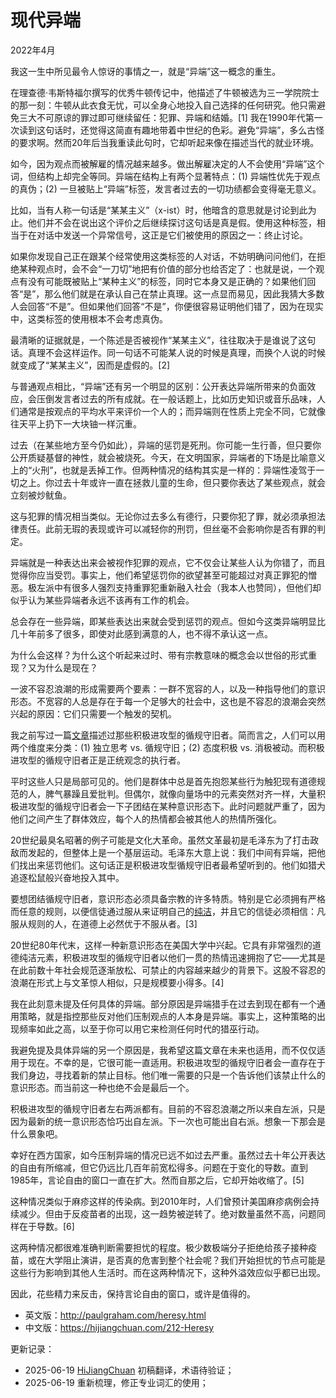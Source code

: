


# 现代异端

2022年4月

我这一生中所见最令人惊讶的事情之一，就是“异端”这一概念的重生。

在理查德·韦斯特福尔撰写的优秀牛顿传记中，他描述了牛顿被选为三一学院院士的那一刻：牛顿从此衣食无忧，可以全身心地投入自己选择的任何研究。他只需避免三大不可原谅的罪过即可继续留任：犯罪、异端和结婚。[1] 我在1990年代第一次读到这句话时，还觉得这简直有趣地带着中世纪的色彩。避免“异端”，多么古怪的要求啊。然而20年后当我重读此句时，它却听起来像在描述当代的就业环境。

如今，因为观点而被解雇的情况越来越多。做出解雇决定的人不会使用“异端”这个词，但结构上却完全等同。异端在结构上有两个显著特点：(1) 异端性优先于观点的真伪；(2) 一旦被贴上“异端”标签，发言者过去的一切功绩都会变得毫无意义。

比如，当有人称一句话是“某某主义”（x-ist）时，他暗含的意思就是讨论到此为止。他们并不会在说出这个评价之后继续探讨这句话是真是假。使用这种标签，相当于在对话中发送一个异常信号，这正是它们被使用的原因之一：终止讨论。

如果你发现自己正在跟某个经常使用这类标签的人对话，不妨明确问问他们，在拒绝某种观点时，会不会“一刀切”地把有价值的部分也给否定了：也就是说，一个观点有没有可能既被贴上“某种主义”的标签，同时它本身又是正确的？如果他们回答“是”，那么他们就是在承认自己在禁止真理。这一点显而易见，因此我猜大多数人会回答“不是”。但如果他们回答“不是”，你便很容易证明他们错了，因为在现实中，这类标签的使用根本不会考虑真伪。

最清晰的证据就是，一个陈述是否被视作“某某主义”，往往取决于是谁说了这句话。真理不会这样运作。同一句话不可能某人说的时候是真理，而换个人说的时候就变成了“某某主义”，因而是虚假的。[2]

与普通观点相比，“异端”还有另一个明显的区别：公开表达异端所带来的负面效应，会压倒发言者过去的所有成就。在一般话题上，比如历史知识或音乐品味，人们通常是按观点的平均水平来评价一个人的；而异端则在性质上完全不同，它就像往天平上扔下一大块铀一样沉重。

过去（在某些地方至今仍如此），异端的惩罚是死刑。你可能一生行善，但只要你公开质疑基督的神性，就会被烧死。今天，在文明国家，异端者的下场是比喻意义上的“火刑”，也就是丢掉工作。但两种情况的结构其实是一样的：异端性凌驾于一切之上。你过去十年或许一直在拯救儿童的生命，但只要你表达了某些观点，就会立刻被炒鱿鱼。

这与犯罪的情况相当类似。无论你过去多么有德行，只要你犯了罪，就必须承担法律责任。此前无瑕的表现或许可以减轻你的刑罚，但丝毫不会影响你是否有罪的判定。

异端就是一种表达出来会被视作犯罪的观点，它不仅会让某些人认为你错了，而且觉得你应当受罚。事实上，他们希望惩罚你的欲望甚至可能超过对真正罪犯的憎恶。极左派中有很多人强烈支持重罪犯重新融入社会（我本人也赞同），但他们却似乎认为某些异端者永远不该再有工作的机会。

总会存在一些异端，即某些表达出来就会受到惩罚的观点。但如今这类异端明显比几十年前多了很多，即使对此感到满意的人，也不得不承认这一点。

为什么会这样？为什么这个听起来过时、带有宗教意味的概念会以世俗的形式重现？又为什么是现在？

一波不容忍浪潮的形成需要两个要素：一群不宽容的人，以及一种指导他们的意识形态。不宽容的人总是存在于每一个足够大的社会中，这也是不容忍的浪潮会突然兴起的原因：它们只需要一个触发的契机。

我之前写过一篇[文章](https://hijiangchuan.com/paulgraham/191-The-Four-Quadrants-of-Conformism)描述过那些积极进攻型的循规守旧者。简而言之，人们可以用两个维度来分类：(1) 独立思考 vs. 循规守旧；(2) 态度积极 vs. 消极被动。而积极进攻型的循规守旧者正是正统观念的执行者。

平时这些人只是局部可见的。他们是群体中总是首先抱怨某些行为触犯现有道德规范的人，脾气暴躁且爱批判。但偶尔，就像向量场中的元素突然对齐一样，大量积极进攻型的循规守旧者会一下子团结在某种意识形态下。此时问题就严重了，因为他们之间产生了群体效应，每个人的热情都会被其他人的热情所强化。

20世纪最臭名昭著的例子可能是文化大革命。虽然文革最初是毛泽东为了打击政敌而发起的，但整体上是一个基层运动。毛泽东大意上说：我们中间有异端，把他们找出来惩罚他们。这句话正是积极进攻型循规守旧者最希望听到的。他们如猎犬追逐松鼠般兴奋地投入其中。

要想团结循规守旧者，意识形态必须具备宗教的许多特质。特别是它必须拥有严格而任意的规则，以便信徒通过服从来证明自己的[纯洁](https://www.youtube.com/watch?v=qaHLd8de6nM)，并且它的信徒必须相信：凡服从规则的人，在道德上必然优于不服从者。[3]

20世纪80年代末，这样一种新意识形态在美国大学中兴起。它具有非常强烈的道德纯洁元素，积极进攻型的循规守旧者以他们一贯的热情迅速拥抱了它——尤其是在此前数十年社会规范逐渐放松、可禁止的内容越来越少的背景下。这股不容忍的浪潮在形式上与文革惊人相似，只是规模要小得多。[4]

我在此刻意未提及任何具体的异端。部分原因是异端猎手在过去到现在都有一个通用策略，就是指控那些反对他们压制观点的人本身是异端。事实上，这种策略的出现频率如此之高，以至于你可以用它来检测任何时代的猎巫行动。

我避免提及具体异端的另一个原因是，我希望这篇文章在未来也适用，而不仅仅适用于现在。不幸的是，它很可能一直适用。积极进攻型的循规守旧者会一直存在于我们身边，寻找着新的禁止目标。他们唯一需要的只是一个告诉他们该禁止什么的意识形态。而当前这一种也绝不会是最后一个。

积极进攻型的循规守旧者左右两派都有。目前的不容忍浪潮之所以来自左派，只是因为最新的统一意识形态恰巧出自左派。下一次也可能出自右派。想象一下那会是什么景象吧。

幸好在西方国家，如今压制异端的情况已远不如过去严重。虽然过去十年公开表达的自由有所缩减，但它仍远比几百年前宽松得多。问题在于变化的导数。直到1985年，言论自由的窗口一直在扩大。然而自那之后，它却开始收缩了。[5]

这种情况类似于麻疹这样的传染病。到2010年时，人们曾预计美国麻疹病例会持续减少。但由于反疫苗者的出现，这一趋势被逆转了。绝对数量虽然不高，问题同样在于导数。[6]

这两种情况都很难准确判断需要担忧的程度。极少数极端分子拒绝给孩子接种疫苗，或在大学阻止演讲，是否真的危害到整个社会呢？我们开始担忧的节点可能是这些行为影响到其他人生活时。而在这两种情况下，这种外溢效应似乎都已出现。

因此，花些精力来反击，保持言论自由的窗口，或许是值得的。

- 英文版：http://paulgraham.com/heresy.html
- 中文版：https://hijiangchuan.com/212-Heresy



更新记录：

- 2025-06-19 [HiJiangChuan](https://hijiangchuan.com) 初稿翻译，术语待验证；
- 2025-06-19  重新梳理，修正专业词汇的使用；
